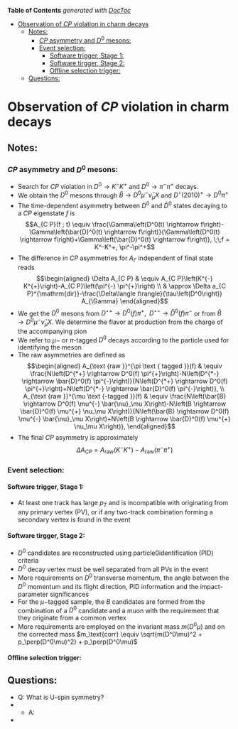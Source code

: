 <!-- START doctoc generated TOC please keep comment here to allow auto update -->
<!-- DON'T EDIT THIS SECTION, INSTEAD RE-RUN doctoc TO UPDATE -->
**Table of Contents**  *generated with [DocToc](https://github.com/thlorenz/doctoc)*

- [Observation of $CP$ violation in charm decays](#observation-of-cp-violation-in-charm-decays)
  - [Notes:](#notes)
    - [$CP$ asymmetry and $D^0$ mesons:](#cp-asymmetry-and-d0-mesons)
    - [Event selection:](#event-selection)
      - [Software trigger, Stage 1:](#software-trigger-stage-1)
      - [Software tirgger, Stage 2:](#software-tirgger-stage-2)
      - [Offline selection trigger:](#offline-selection-trigger)
  - [Questions:](#questions)

<!-- END doctoc generated TOC please keep comment here to allow auto update -->

# Observation of $CP$ violation in charm decays 

## Notes:
### $CP$ asymmetry and $D^0$ mesons:

- Search for $CP$ violation in $D^0 \to K^-K^+$ and $D^0\to \pi^-\pi^+$ decays.
- We obtain the $D^0$ mesons through $\bar{B} \to D^0\mu^-\bar{\nu}_\mu X$ and $D^\star(2010)^+\to D^0\pi^+$
- The time-dependent asymmetry between $D^0$ and $\bar{D}^0$ states decaying to a $CP$ eigenstate $f$ is
$$A_{C P}(f ; t) \equiv \frac{\Gamma\left(D^0(t) \rightarrow f\right)-\Gamma\left(\bar{D}^0(t) \rightarrow f\right)}{\Gamma\left(D^0(t) \rightarrow f\right)+\Gamma\left(\bar{D}^0(t) \rightarrow f\right)}, \;\;f = K^-K^+, \pi^-\pi^+$$ 
- The difference in $CP$ asymmetries for $A_\Gamma$ independent of final state reads
$$\begin{aligned}
\Delta A_{C P} & \equiv A_{C P}\left(K^{-} K^{+}\right)-A_{C P}\left(\pi^{-} \pi^{+}\right) \\
& \approx \Delta a_{C P}^{\mathrm{dir}}-\frac{\Delta\langle t\rangle}{\tau\left(D^0\right)} A_{\Gamma}
\end{aligned}$$
- We get the $D^0$ mesons from $D^{\star+}\to D^0(f)\pi^+,\;\; D^{\star-}\to \bar{D}^0(f)\pi^-$ or from $\bar{B}\to D^0\mu^-\bar{\nu}_\mu X$. We determine the flavor at production from the charge of the accompanying pion
- We refer to $\mu-$ or $\pi$-tagged $D^0$ decays according to the particle used for identifying the meson
- The raw asymmetries are defined as 
$$\begin{aligned}
A_{\text {raw }}^{\pi \text { tagged }}(f) & \equiv \frac{N\left(D^{*+} \rightarrow D^0(f) \pi^{+}\right)-N\left(D^{*-} \rightarrow \bar{D}^0(f) \pi^{-}\right)}{N\left(D^{*+} \rightarrow D^0(f) \pi^{+}\right)+N\left(D^{*-} \rightarrow \bar{D}^0(f) \pi^{-}\right)}, \\
A_{\text {raw }}^{\mu \text {-tagged }}(f) & \equiv \frac{N\left(\bar{B} \rightarrow D^0(f) \mu^{-} \bar{\nu}_\mu X\right)-N\left(B \rightarrow \bar{D}^0(f) \mu^{+} \nu_\mu X\right)}{N\left(\bar{B} \rightarrow D^0(f) \mu^{-} \bar{\nu}_\mu X\right)+N\left(B \rightarrow \bar{D}^0(f) \mu^{+} \nu_\mu X\right)},
\end{aligned}$$
- The final $CP$ asymmetry is approximately 
$$\Delta A_{CP} = A_\text{raw}(K^-K^+) - A_\text{raw}(\pi^-\pi^+)$$

### Event selection:
#### Software trigger, Stage 1:

- At least one track has large $p_T$ and is incompatible with originating from any primary vertex (PV), or if any two-track combination forming a secondary vertex is found in the event

#### Software tirgger, Stage 2:

- $D^0$ candidates are reconstructed using particle0identification (PID) criteria
- $D^0$ decay vertex must be well separated from all PVs in the event
- More requirements on $D^0$ transverse momentum, the angle between the $D^0$ momentum and its flight direction, PID information and the impact-parameter significances
- For the $\mu-$tagged sample, the $B$ candidates are formed from the combination of a $D^0$ candidate and a muon with the requirement that they originate from a common vertex
- More requirements are employed on the invariant mass $m(D^0\mu)$ and on the corrected mass $m_\text{corr} \equiv \sqrt{m(D^0\mu)^2 + p_\perp(D^0\mu)^2} + p_\perp(D^0\mu)$

#### Offline selection trigger:


## Questions:

- Q: What is U-spin symmetry?
- - A:
- 